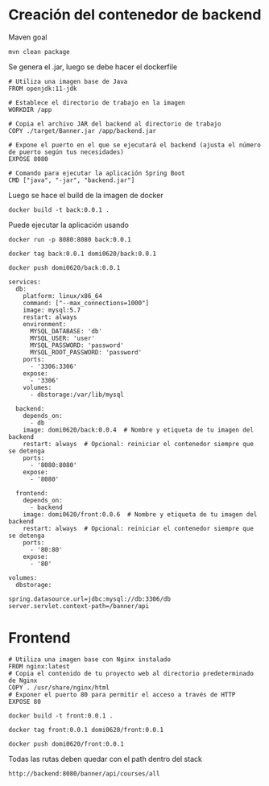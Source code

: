 # Creación del contenedor de backend
Maven goal
```
mvn clean package
``` 
Se genera el .jar, luego se debe hacer el dockerfile
```
# Utiliza una imagen base de Java
FROM openjdk:11-jdk

# Establece el directorio de trabajo en la imagen
WORKDIR /app

# Copia el archivo JAR del backend al directorio de trabajo
COPY ./target/Banner.jar /app/backend.jar

# Expone el puerto en el que se ejecutará el backend (ajusta el número de puerto según tus necesidades)
EXPOSE 8080

# Comando para ejecutar la aplicación Spring Boot
CMD ["java", "-jar", "backend.jar"]

```
Luego se hace el build de la imagen de docker
```
docker build -t back:0.0.1 .
```
Puede ejecutar la aplicación usando
```
docker run -p 8080:8080 back:0.0.1
```
```
docker tag back:0.0.1 domi0620/back:0.0.1
```

```
docker push domi0620/back:0.0.1 
```

```
services:
  db:
    platform: linux/x86_64
    command: ["--max_connections=1000"]
    image: mysql:5.7
    restart: always
    environment:
      MYSQL_DATABASE: 'db'
      MYSQL_USER: 'user'
      MYSQL_PASSWORD: 'password'
      MYSQL_ROOT_PASSWORD: 'password'
    ports:
      - '3306:3306'
    expose:
      - '3306'
    volumes:
      - dbstorage:/var/lib/mysql

  backend:
    depends_on:
      - db
    image: domi0620/back:0.0.4  # Nombre y etiqueta de tu imagen del backend
    restart: always  # Opcional: reiniciar el contenedor siempre que se detenga
    ports:
      - '8080:8080'
    expose:
      - '8080'

  frontend:
    depends_on:
      - backend
    image: domi0620/front:0.0.6  # Nombre y etiqueta de tu imagen del backend
    restart: always  # Opcional: reiniciar el contenedor siempre que se detenga
    ports:
      - '80:80'
    expose:
      - '80'

volumes:
  dbstorage:

```


```
spring.datasource.url=jdbc:mysql://db:3306/db
server.servlet.context-path=/banner/api
```

# Frontend
```
# Utiliza una imagen base con Nginx instalado
FROM nginx:latest
# Copia el contenido de tu proyecto web al directorio predeterminado de Nginx
COPY . /usr/share/nginx/html
# Exponer el puerto 80 para permitir el acceso a través de HTTP
EXPOSE 80
```

```
docker build -t front:0.0.1 .
```

```
docker tag front:0.0.1 domi0620/front:0.0.1
```

```
docker push domi0620/front:0.0.1          
```

Todas las rutas deben quedar con el path dentro del stack
```
http://backend:8080/banner/api/courses/all
```

